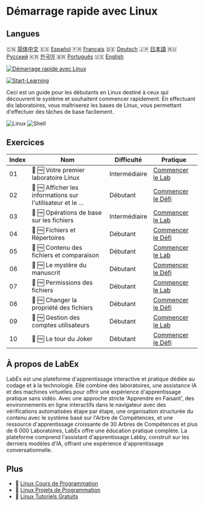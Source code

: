 # Démarrage rapide avec Linux

## Langues

🇨🇳 [简体中文](README_zh.md) 🇪🇸 [Español](README_es.md) 🇫🇷 [Français](README_fr.md) 🇩🇪 [Deutsch](README_de.md) 🇯🇵 [日本語](README_ja.md) 🇷🇺 [Русский](README_ru.md) 🇰🇷 [한국어](README_ko.md) 🇧🇷 [Português](README_pt.md) 🇺🇸 [English](README.md) 

[![Démarrage rapide avec Linux](https://cover-creator.labex.io/quick-start-with-linux.png?lang=fr)](https://labex.io/fr/courses/quick-start-with-linux)

[![Start-Learning](https://img.shields.io/badge/Start-Learning-whitesmoke?style=for-the-badge)](https://labex.io/fr/courses/quick-start-with-linux)

Ceci est un guide pour les débutants en Linux destiné à ceux qui découvrent le système et souhaitent commencer rapidement. En effectuant dix laboratoires, vous maîtriserez les bases de Linux, vous permettant d'effectuer des tâches de base facilement.

![Linux](https://img.shields.io/badge/Linux-whitesmoke?style=for-the-badge&logo=linux)
![Shell](https://img.shields.io/badge/Shell-whitesmoke?style=for-the-badge&logo=shell)


## Exercices

|   Index | Nom                                                         | Difficulté    | Pratique                                                                                                                    |
|---------|-------------------------------------------------------------|---------------|-----------------------------------------------------------------------------------------------------------------------------|
|      01 | 📖 🆓 Votre premier laboratoire Linux                       | Intermédiaire | <a target='_blank' href='https://labex.io/fr/tutorials/linux-your-first-linux-lab-270253'>Commencer le Lab</a>              |
|      02 | 🎯 🆓 Afficher les informations sur l'utilisateur et le ... | Débutant      | <a target='_blank' href='https://labex.io/fr/tutorials/linux-display-user-and-group-information-8718'>Commencer le Défi</a> |
|      03 | 📖 🆓 Opérations de base sur les fichiers                   | Intermédiaire | <a target='_blank' href='https://labex.io/fr/tutorials/linux-basic-files-operations-270248'>Commencer le Lab</a>            |
|      04 | 🎯 🆓 Fichiers et Répertoires                               | Débutant      | <a target='_blank' href='https://labex.io/fr/tutorials/linux-files-and-directories-270246'>Commencer le Défi</a>            |
|      05 | 📖 🆓 Contenu des fichiers et comparaison                   | Débutant      | <a target='_blank' href='https://labex.io/fr/tutorials/linux-file-contents-and-comparing-270251'>Commencer le Lab</a>       |
|      06 | 🎯 🆓 Le mystère du manuscrit                               | Débutant      | <a target='_blank' href='https://labex.io/fr/tutorials/linux-the-manuscript-mystery-384742'>Commencer le Défi</a>           |
|      07 | 📖 🆓 Permissions des fichiers                              | Débutant      | <a target='_blank' href='https://labex.io/fr/tutorials/linux-permissions-of-files-270252'>Commencer le Lab</a>              |
|      08 | 🎯 🆓 Changer la propriété des fichiers                     | Débutant      | <a target='_blank' href='https://labex.io/fr/tutorials/shell-change-file-ownership-270254'>Commencer le Défi</a>            |
|      09 | 📖 🆓 Gestion des comptes utilisateurs                      | Débutant      | <a target='_blank' href='https://labex.io/fr/tutorials/linux-user-account-management-49'>Commencer le Lab</a>               |
|      10 | 🎯 🆓 Le tour du Joker                                      | Débutant      | <a target='_blank' href='https://labex.io/fr/tutorials/linux-the-joker-s-trick-270247'>Commencer le Défi</a>                |

## À propos de LabEx

LabEx est une plateforme d'apprentissage interactive et pratique dédiée au codage et à la technologie. Elle combine des laboratoires, une assistance IA et des machines virtuelles pour offrir une expérience d'apprentissage pratique sans vidéo. Avec une approche stricte 'Apprendre en Faisant', des environnements en ligne interactifs dans le navigateur avec des vérifications automatisées étape par étape, une organisation structurée du contenu avec le système basé sur l'Arbre de Compétences, et une ressource d'apprentissage croissante de 30 Arbres de Compétences et plus de 6 000 Laboratoires, LabEx offre une éducation pratique complète. La plateforme comprend l'assistant d'apprentissage Labby, construit sur les derniers modèles d'IA, offrant une expérience d'apprentissage conversationnelle.

## Plus

- 🔗 [Linux Cours de Programmation](https://github.com/labex-labs/awesome-programming-courses)
- 🔗 [Linux Projets de Programmation](https://github.com/labex-labs/awesome-programming-projects)
- 🔗 [Linux Tutoriels Gratuits](https://github.com/labex-labs/linux-free-tutorials)

